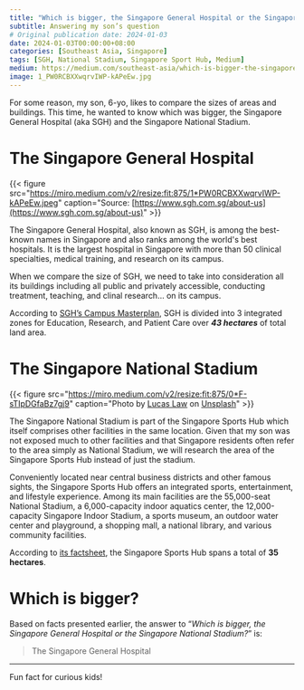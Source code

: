 ```yaml
---
title: "Which is bigger, the Singapore General Hospital or the Singapore National Stadium?"
subtitle: Answering my son’s question
# Original publication date: 2024-01-03
date: 2024-01-03T00:00:00+08:00
categories: [Southeast Asia, Singapore]
tags: [SGH, National Stadium, Singapore Sport Hub, Medium]
medium: https://medium.com/southeast-asia/which-is-bigger-the-singapore-general-hospital-or-the-singapore-national-stadium-9b372a840f66
image: 1_PW0RCBXXwqrvIWP-kAPeEw.jpg
---
```


For some reason, my son, 6-yo, likes to compare the sizes of areas and buildings. This time, he wanted to know which was bigger, the Singapore General Hospital (aka SGH) and the Singapore National Stadium.

# The Singapore General Hospital

{{< figure src="https://miro.medium.com/v2/resize:fit:875/1*PW0RCBXXwqrvIWP-kAPeEw.jpeg" caption="Source: [https://www.sgh.com.sg/about-us](https://www.sgh.com.sg/about-us)" >}}


The Singapore General Hospital, also known as SGH, is among the best-known names in Singapore and also ranks among the world's best hospitals. It is the largest hospital in Singapore with more than 50 clinical specialties, medical training, and research on its campus.

When we compare the size of SGH, we need to take into consideration all its buildings including all public and privately accessible, conducting treatment, teaching, and clinal research… on its campus.

According to [SGH’s Campus Masterplan](https://www.sgh.com.sg/about-us/corporate-profile/Pages/SGH-Campus-Masterplan.aspx), SGH is divided into 3 integrated zones for Education, Research, and Patient Care over **_43 hectares_** of total land area.

# The Singapore National Stadium

{{< figure src="https://miro.medium.com/v2/resize:fit:875/0*F-sTIpDGfaBz7gj9" caption="Photo by [Lucas Law](https://unsplash.com/@lucaslaw__?utm_source=medium&utm_medium=referral) on [Unsplash](https://unsplash.com/?utm_source=medium&utm_medium=referral)" >}}

The Singapore National Stadium is part of the Singapore Sports Hub which itself comprises other facilities in the same location. Given that my son was not exposed much to other facilities and that Singapore residents often refer to the area simply as National Stadium, we will research the area of the Singapore Sports Hub instead of just the stadium.

Conveniently located near central business districts and other famous sights, the Singapore Sports Hub offers an integrated sports, entertainment, and lifestyle experience. Among its main facilities are the 55,000-seat National Stadium, a 6,000-capacity indoor aquatics center, the 12,000-capacity Singapore Indoor Stadium, a sports museum, an outdoor water center and playground, a shopping mall, a national library, and various community facilities.

According to [its factsheet](https://www.sportshub.com.sg/sites/default/files/2023-12/Singapore_Sports_Hub_Fact_Sheet_Updated_19Dec2023.pdf), the Singapore Sports Hub spans a total of **35 hectares**.

# Which is bigger?

Based on facts presented earlier, the answer to “_Which is bigger, the Singapore General Hospital or the Singapore National Stadium?_” is:

> The Singapore General Hospital

---

Fun fact for curious kids!
